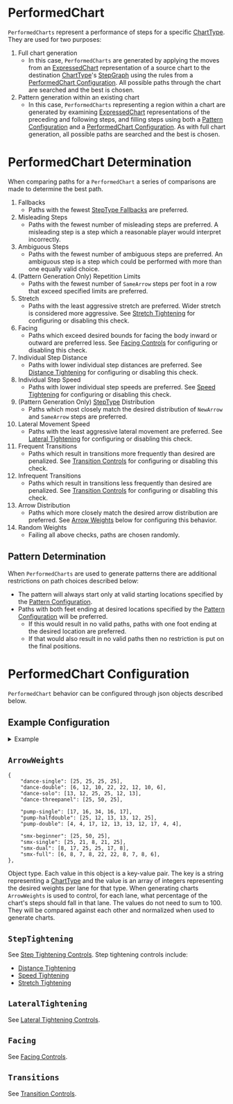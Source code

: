 # PerformedChart

`PerformedCharts` represent a performance of steps for a specific [ChartType](ChartType.md). They are used for two purposes:
1. Full chart generation
	- In this case, `PerformedCharts` are generated by applying the moves from an [ExpressedChart](ExpressedChart.md) representation of a source chart to the destination [ChartType](ChartType.md)'s [StepGraph](StepGraphs.md) using the rules from a [PerformedChart Configuration](#performedchart-configuration). All possible paths through the chart are searched and the best is chosen.
2. Pattern generation within an existing chart
	- In this case, `PerformedCharts` representing a region within a chart are generated by examining [ExpressedChart](ExpressedChart.md) representations of the preceding and following steps, and filling steps using both a [Pattern Configuration](Pattern.md) and a [PerformedChart Configuration](#performedchart-configuration). As with full chart generation, all possible paths are searched and the best is chosen.

# PerformedChart Determination

When comparing paths for a `PerformedChart` a series of comparisons are made to determine the best path.
1. Fallbacks
	- Paths with the fewest [StepType Fallbacks](StepTypeFallbacks.md) are preferred.
2. Misleading Steps
	- Paths with the fewest number of misleading steps are preferred. A misleading step is a step which a reasonable player would interpret incorrectly.
3. Ambiguous Steps
	- Paths with the fewest number of ambiguous steps are preferred. An ambiguous step is a step which could be performed with more than one equally valid choice.
4. (Pattern Generation Only) Repetition Limits
	- Paths with the fewest number of `SameArrow` steps per foot in a row that exceed specified limits are preferred.
5. Stretch
	- Paths with the least aggressive stretch are preferred. Wider stretch is considered more aggressive. See [Stretch Tightening](StepTighteningControls.md#stretch-tightening) for configuring or disabling this check.
6. Facing
	- Paths which exceed desired bounds for facing the body inward or outward are preferred less. See [Facing Controls](FacingControls.md) for configuring or disabling this check. 
7. Individual Step Distance
	- Paths with lower individual step distances are preferred. See [Distance Tightening](StepTighteningControls.md#distance-tightening) for configuring or disabling this check.
8. Individual Step Speed
	- Paths with lower individual step speeds are preferred. See [Speed Tightening](StepTighteningControls.md#speed-tightening) for configuring or disabling this check.
9. (Pattern Generation Only) [StepType](StepTypes.md) Distribution
	- Paths which most closely match the desired distribution of `NewArrow` and `SameArrow` steps are preferred.
10. Lateral Movement Speed
	- Paths with the least aggressive lateral movement are preferred. See [Lateral Tightening](LateralTighteningControls.md) for configuring or disabling this check.
11. Frequent Transitions
	- Paths which result in transitions more frequently than desired are penalized. See [Transition Controls](TransitionControls.md) for configuring or disabling this check.
12. Infrequent Transitions
	- Paths which result in transitions less frequently than desired are penalized. See [Transition Controls](TransitionControls.md) for configuring or disabling this check.
13. Arrow Distribution
	- Paths which more closely match the desired arrow distribution are preferred. See [Arrow Weights](#arrowweights) below for configuring this behavior.
14. Random Weights
	- Failing all above checks, paths are chosen randomly.

## Pattern Determination

When `PerformedCharts` are used to generate patterns there are additional restrictions on path choices described below:
- The pattern will always start only at valid starting locations specified by the [Pattern Configuration](Pattern.md).
- Paths with both feet ending at desired locations specified by the [Pattern Configuration](Pattern.md) will be preferred.
	- If this would result in no valid paths, paths with one foot ending at the desired location are preferred.
	- If that would also result in no valid paths then no restriction is put on the final positions.

# PerformedChart Configuration

`PerformedChart` behavior can be configured through json objects described below.

## Example Configuration

<details>
	<summary>Example</summary>

```json5
{
	"ArrowWeights":
	{
		"dance-single": [25, 25, 25, 25],
		"dance-double": [6, 12, 10, 22, 22, 12, 10, 6],
		"dance-solo": [13, 12, 25, 25, 12, 13],
		"dance-threepanel": [25, 50, 25],

		"pump-single": [17, 16, 34, 16, 17],
		"pump-halfdouble": [25, 12, 13, 13, 12, 25],
		"pump-double": [4, 4, 17, 12, 13, 13, 12, 17, 4, 4],

		"smx-beginner": [25, 50, 25],
		"smx-single": [25, 21, 8, 21, 25],
		"smx-dual": [8, 17, 25, 25, 17, 8],
		"smx-full": [6, 8, 7, 8, 22, 22, 8, 7, 8, 6],
	},

	"StepTightening":
	{
		// Laterally, consider a foot moving 1/6 into a panel as the minimum distance to trigger it.
		"LateralMinPanelDistance": 0.166667,
		// Longitudinally, consider a foot moving 1/8 outside of a panel as the minimum distance to trigger it.
		"LongitudinalMinPanelDistance": -0.125,
		
		// Enable distance tightening.
		"DistanceTighteningEnabled": true,
		// With the above min panel distance values, 1.4 will:
		// - Allow a 2X1Y move.
		// - Penalize a 2X2Y move.
		// - Penalize a 3X move.
		// - Penalize a bracket move moving an average of 2 panels.
		"DistanceMin": 1.4,
		// 2 1/3 is the cutoff for 3 panel stretch in X.
		"DistanceMax": 2.333333,

		// Enable speed tightening.
		"SpeedTighteningEnabled": true,
		// Stop increasing costs at 16th notes at 170bpm.
		"SpeedMinTimeSeconds": 0.176471,
		// Start limiting at 16th notes at 125bpm.
		"SpeedMaxTimeSeconds": 0.24,
		// Do not use a distance cutoff for speed tightening.
		"SpeedTighteningMinDistance": 0.0,

		// Enable stretch tightening.
		"StretchTighteningEnabled": true,
		// Start limiting stretch moves at 2 1/3, which is a 3 panel move in X.
		"StretchDistanceMin": 2.333333,
		// Stop increasing costs for stretch moves at 3 1/3 which is a 4 panel move in X.
		"StretchDistanceMax": 3.333333,
	},

	"LateralTightening":
	{
		// Enable lateral tightening.
		"Enabled": true,
		// Penalize lateral movement steps that are 1.65 times as dense as the chart average.
		"RelativeNPS": 1.65,
		// Penalize lateral movement steps that are over 12 notes per second.
		"AbsoluteNPS": 12.0,
		// The body must be moving at least 3 arrow widths per second for lateral tightening to penalize steps.
		"Speed": 3.0,
	},

	"Facing":
	{
		// Do not penalize inward facing steps.
		"MaxInwardPercentage": 1.0,
		"InwardPercentageCutoff": 0.5,
		// Do not penalize outward facing steps.
		"MaxOutwardPercentage": 1.0,
		"OutwardPercentageCutoff": 0.5,
	},

	"Transitions":
	{
		// Do not enable transition limits.
		"Enabled": false,
	},
},
```
</details>

## `ArrowWeights`

```json5
{
	"dance-single": [25, 25, 25, 25],
	"dance-double": [6, 12, 10, 22, 22, 12, 10, 6],
	"dance-solo": [13, 12, 25, 25, 12, 13],
	"dance-threepanel": [25, 50, 25],

	"pump-single": [17, 16, 34, 16, 17],
	"pump-halfdouble": [25, 12, 13, 13, 12, 25],
	"pump-double": [4, 4, 17, 12, 13, 13, 12, 17, 4, 4],

	"smx-beginner": [25, 50, 25],
	"smx-single": [25, 21, 8, 21, 25],
	"smx-dual": [8, 17, 25, 25, 17, 8],
	"smx-full": [6, 8, 7, 8, 22, 22, 8, 7, 8, 6],
},
```

Object type. Each value in this object is a key-value pair. The key is a string representing a [ChartType](ChartType.md) and the value is an array of integers representing the desired weights per lane for that type. When generating charts `ArrowWeights` is used to control, for each lane, what percentage of the chart's steps should fall in that lane. The values do not need to sum to 100. They will be compared against each other and normalized when used to generate charts.

## `StepTightening`

See [Step Tightening Controls](StepTighteningControls.md). Step tightening controls include:
- [Distance Tightening](StepTighteningControls.md#distance-tightening)
- [Speed Tightening](StepTighteningControls.md#speed-tightening)
- [Stretch Tightening](StepTighteningControls.md#stretch-tightening)

## `LateralTightening`

See [Lateral Tightening Controls](LateralTighteningControls.md).

## `Facing`

See [Facing Controls](FacingControls.md).

## `Transitions`

See [Transition Controls](TransitionControls.md).